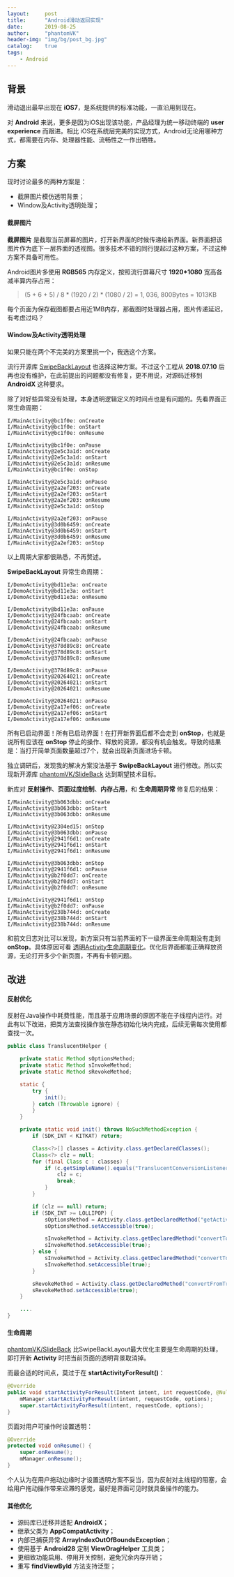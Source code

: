 ```yaml
---
layout:     post
title:      "Android滑动返回实现"
date:       2019-08-25
author:     "phantomVK"
header-img: "img/bg/post_bg.jpg"
catalog:    true
tags:
    - Android
---
```


背景
------------

滑动退出最早出现在 __iOS7__，是系统提供的标准功能，一直沿用到现在。

对 __Android__  来说，更多是因为iOS出现该功能，产品经理为统一移动终端的 __user experience__ 而跟进。相比 iOS在系统层完美的实现方式，Android无论用哪种方式，都需要在内存、处理器性能、流畅性之一作出牺牲。

方案
---------

现时讨论最多的两种方案是：

- 截屏图片模仿透明背景；
- Window及Activity透明处理；

#### 截屏图片

__截屏图片__ 是截取当前屏幕的图片，打开新界面的时候传递给新界面。新界面把该图片作为底下一层界面的透视图。很多技术不错的同行提起过这种方案，不过这种方案不具备可用性。

Android图片多使用 __RGB565__ 内存定义，按照流行屏幕尺寸 __1920*1080__ 宽高各减半算内存占用：

> (5 + 6 + 5) / 8 *  (1920 / 2) * (1080 / 2) = 1, 036, 800Bytes = 1013KB

每个页面为保存截图都要占用近1MB内存，那截图时处理器占用，图片传递延迟，有考虑过吗？

#### Window及Activity透明处理

如果只能在两个不完美的方案里挑一个，我选这个方案。

流行开源库 [SwipeBackLayout](https://github.com/ikew0ng/SwipeBackLayout) 也选择这种方案。不过这个工程从 __2018.07.10__ 后再也没有维护，在此前提出的问题都没有修复，更不用说，对源码迁移到 __AndroidX__ 这种要求。

除了对好些异常没有处理，本身透明逻辑定义的时间点也是有问题的。先看界面正常生命周期：

```
I/MainActivity@bc1f0e: onCreate
I/MainActivity@bc1f0e: onStart
I/MainActivity@bc1f0e: onResume

I/MainActivity@bc1f0e: onPause
I/MainActivity@2e5c3a1d: onCreate
I/MainActivity@2e5c3a1d: onStart
I/MainActivity@2e5c3a1d: onResume
I/MainActivity@bc1f0e: onStop

I/MainActivity@2e5c3a1d: onPause
I/MainActivity@2a2ef203: onCreate
I/MainActivity@2a2ef203: onStart
I/MainActivity@2a2ef203: onResume
I/MainActivity@2e5c3a1d: onStop

I/MainActivity@2a2ef203: onPause
I/MainActivity@3d0b6459: onCreate
I/MainActivity@3d0b6459: onStart
I/MainActivity@3d0b6459: onResume
I/MainActivity@2a2ef203: onStop
```

以上周期大家都很熟悉，不再赘述。

__SwipeBackLayout__ 异常生命周期：

```
I/DemoActivity@bd11e3a: onCreate
I/DemoActivity@bd11e3a: onStart
I/DemoActivity@bd11e3a: onResume

I/DemoActivity@bd11e3a: onPause
I/DemoActivity@24fbcaab: onCreate
I/DemoActivity@24fbcaab: onStart
I/DemoActivity@24fbcaab: onResume

I/DemoActivity@24fbcaab: onPause
I/DemoActivity@378d89c8: onCreate
I/DemoActivity@378d89c8: onStart
I/DemoActivity@378d89c8: onResume

I/DemoActivity@378d89c8: onPause
I/DemoActivity@20264021: onCreate
I/DemoActivity@20264021: onStart
I/DemoActivity@20264021: onResume

I/DemoActivity@20264021: onPause
I/DemoActivity@2a17ef06: onCreate
I/DemoActivity@2a17ef06: onStart
I/DemoActivity@2a17ef06: onResume
```

所有已启动界面！所有已启动界面！在打开新界面后都不会走到 __onStop__，也就是说所有应该在 __onStop__ 停止的操作、释放的资源，都没有机会触发。导致的结果是：当打开简单页面数量超过7个，就会出现新页面进场卡顿。

独立调研后，发现我的解决方案没法基于 __SwipeBackLayout__ 进行修改。所以实现新开源库 [phantomVK/SlideBack](https://github.com/phantomVK/SlideBack) 达到期望技术目标。

新库对 __反射操作__、__页面过度绘制__、__内存占用__，和 __生命周期异常__ 修复后的结果：

```
I/MainActivity@3b063dbb: onCreate
I/MainActivity@3b063dbb: onStart
I/MainActivity@3b063dbb: onResume

I/MainActivity@2304ed15: onStop
I/MainActivity@3b063dbb: onPause
I/MainActivity@2941f6d1: onCreate
I/MainActivity@2941f6d1: onStart
I/MainActivity@2941f6d1: onResume

I/MainActivity@3b063dbb: onStop
I/MainActivity@2941f6d1: onPause
I/MainActivity@b2f0dd7: onCreate
I/MainActivity@b2f0dd7: onStart
I/MainActivity@b2f0dd7: onResume

I/MainActivity@2941f6d1: onStop
I/MainActivity@b2f0dd7: onPause
I/MainActivity@238b744d: onCreate
I/MainActivity@238b744d: onStart
I/MainActivity@238b744d: onResume
```

和前文日志对比可以发现，新方案只有当前界面的下一级界面生命周期没有走到 __onStop__。具体原因可看 [透明Activity生命周期变化](/2016/12/16/Android_LifeCycle/)。优化后界面都能正确释放资源，无论打开多少个新页面，不再有卡顿问题。

改进
-----

#### 反射优化

反射在Java操作中耗费性能，而且基于应用场景的原因不能在子线程内运行。对此有以下改进，把类方法查找操作放在静态初始化块内完成，后续无需每次使用都查找一次。

```java
public class TranslucentHelper {

    private static Method sOptionsMethod;
    private static Method sInvokeMethod;
    private static Method sRevokeMethod;

    static {
        try {
            init();
        } catch (Throwable ignore) {
        }
    }

    private static void init() throws NoSuchMethodException {
        if (SDK_INT < KITKAT) return;

        Class<?>[] classes = Activity.class.getDeclaredClasses();
        Class<?> clz = null;
        for (final Class c : classes) {
            if (c.getSimpleName().equals("TranslucentConversionListener")) {
                clz = c;
                break;
            }
        }

        if (clz == null) return;
        if (SDK_INT >= LOLLIPOP) {
            sOptionsMethod = Activity.class.getDeclaredMethod("getActivityOptions");
            sOptionsMethod.setAccessible(true);

            sInvokeMethod = Activity.class.getDeclaredMethod("convertToTranslucent", clz, ActivityOptions.class);
            sInvokeMethod.setAccessible(true);
        } else {
            sInvokeMethod = Activity.class.getDeclaredMethod("convertToTranslucent", clz);
            sInvokeMethod.setAccessible(true);
        }

        sRevokeMethod = Activity.class.getDeclaredMethod("convertFromTranslucent");
        sRevokeMethod.setAccessible(true);
    }

    ....
}
```

#### 生命周期

[phantomVK/SlideBack](https://github.com/phantomVK/SlideBack) 比SwipeBackLayout最大优化主要是生命周期的处理，即打开新 __Activity__ 时把当前页面的透明背景取消掉。

而最合适的时间点，莫过于在 __startActivityForResult()__：

```java
@Override
public void startActivityForResult(Intent intent, int requestCode, @Nullable Bundle options) {
    mManager.startActivityForResult(intent, requestCode, options);
    super.startActivityForResult(intent, requestCode, options);
}
```

页面对用户可操作时设置透明：

```java
@Override
protected void onResume() {
    super.onResume();
    mManager.onResume();
}
```

个人认为在用户拖动边缘时才设置透明方案不妥当，因为反射对主线程的阻塞，会给用户拖动操作带来迟滞的感觉，最好是界面可见时就具备操作的能力。

#### 其他优化

- 源码库已迁移并适配 __AndroidX__；
- 继承父类为 __AppCompatActivity__；
- 内部已捕获异常 __ArrayIndexOutOfBoundsException__；
- 使用基于 __Android28__ 定制 __ViewDragHelper__ 工具类；
- 更细致功能启用、停用开关控制，避免冗余内存开销；
- 重写 __findViewById__ 方法支持泛型；
